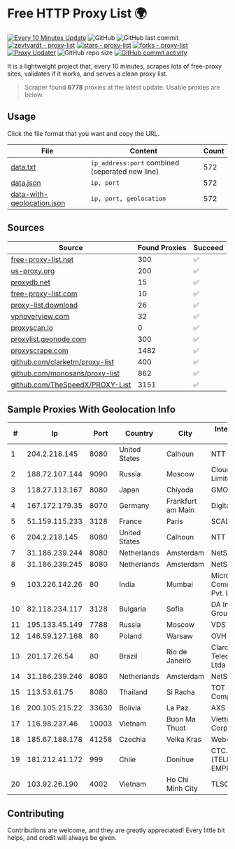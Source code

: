 
# Free HTTP Proxy List 🌍

[![Every 10 Minutes Update](https://github.com/mertguvencli/http-proxy-list/actions/workflows/main.yml/badge.svg?branch=main)](https://github.com/mertguvencli/http-proxy-list/actions/workflows/main.yml)
![GitHub](https://img.shields.io/github/license/mertguvencli/http-proxy-list)
![GitHub last commit](https://img.shields.io/github/last-commit/mertguvencli/http-proxy-list)
[![zevtyardt - proxy-list](https://img.shields.io/static/v1?label=zevtyardt&message=proxy-list&color=blue&logo=github)](https://github.com/zevtyardt/proxy-list "Go to GitHub repo")
[![stars - proxy-list](https://img.shields.io/github/stars/zevtyardt/proxy-list?style=social)](https://github.com/zevtyardt/proxy-list)
[![forks - proxy-list](https://img.shields.io/github/forks/zevtyardt/proxy-list?style=social)](https://github.com/zevtyardt/proxy-list)
[![Proxy Updater](https://github.com/zevtyardt/proxy-list/workflows/Proxy%20Updater/badge.svg)](https://github.com/zevtyardt/proxy-list/actions?query=workflow:"Proxy+Updater")
![GitHub repo size](https://img.shields.io/github/repo-size/zevtyardt/proxy-list)
[![GitHub commit activity](https://img.shields.io/github/commit-activity/m/zevtyardt/proxy-list?logo=commits)](https://github.com/zevtyardt/proxy-list/commits/main)

It is a lightweight project that, every 10 minutes, scrapes lots of free-proxy sites, validates if it works, and serves a clean proxy list.

> Scraper found **6778** proxies at the latest update. Usable proxies are below.

## Usage

Click the file format that you want and copy the URL.

|File|Content|Count|
|----|-------|-----|
|[data.txt](https://raw.githubusercontent.com/mertguvencli/http-proxy-list/main/proxy-list/data.txt)|`ip_address:port` combined (seperated new line)|572|
|[data.json](https://raw.githubusercontent.com/mertguvencli/http-proxy-list/main/proxy-list/data.json)|`ip, port`|572|
|[data-with-geolocation.json](https://raw.githubusercontent.com/mertguvencli/http-proxy-list/main/proxy-list/data-with-geolocation.json)|`ip, port, geolocation`|572|

## Sources

|Source|Found Proxies|Succeed|
|------|-------------|-------|
|[free-proxy-list.net](https://free-proxy-list.net)|300|✅|
|[us-proxy.org](https://www.us-proxy.org)|200|✅|
|[proxydb.net](http://proxydb.net)|15|✅|
|[free-proxy-list.com](https://free-proxy-list.com/?page=&port=&type%5B%5D=http&type%5B%5D=https&up_time=0&search=Search)|10|✅|
|[proxy-list.download](https://www.proxy-list.download/HTTP)|26|✅|
|[vpnoverview.com](https://vpnoverview.com/privacy/anonymous-browsing/free-proxy-servers)|32|✅|
|[proxyscan.io](https://www.proxyscan.io)|0|✅|
|[proxylist.geonode.com](https://proxylist.geonode.com/api/proxy-list?limit=300&page=1&sort_by=lastChecked&sort_type=desc&protocols=http,https)|300|✅|
|[proxyscrape.com](https://api.proxyscrape.com/v2/?request=displayproxies&protocol=http&timeout=10000&country=all&ssl=all&anonymity=all)|1482|✅|
|[github.com/clarketm/proxy-list](https://raw.githubusercontent.com/clarketm/proxy-list/master/proxy-list-raw.txt)|400|✅|
|[github.com/monosans/proxy-list](https://raw.githubusercontent.com/monosans/proxy-list/main/proxies/http.txt)|862|✅|
|[github.com/TheSpeedX/PROXY-List](https://raw.githubusercontent.com/TheSpeedX/PROXY-List/master/http.txt)|3151|✅|


## Sample Proxies With Geolocation Info

|#|Ip|Port|Country|City|Internet Service Provider|
|-|--|----|-------|----|-------------------------|
|1|204.2.218.145|8080|United States|Calhoun|NTT America, Inc.|
|2|188.72.107.144|9090|Russia|Moscow|Cloud technology Limited (Ltd.)|
|3|118.27.113.167|8080|Japan|Chiyoda|GMO Internet, Inc.|
|4|167.172.179.35|8070|Germany|Frankfurt am Main|DigitalOcean, LLC|
|5|51.159.115.233|3128|France|Paris|SCALEWAY|
|6|204.2.218.145|8080|United States|Calhoun|NTT America, Inc.|
|7|31.186.239.244|8080|Netherlands|Amsterdam|NetSkope Inc|
|8|31.186.239.245|8080|Netherlands|Amsterdam|NetSkope Inc|
|9|103.226.142.26|80|India|Mumbai|Microscan Communications Pvt. Ltd|
|10|82.118.234.117|3128|Bulgaria|Sofia|DA International Group Ltd.|
|11|195.133.45.149|7788|Russia|Moscow|VDS|
|12|146.59.127.168|80|Poland|Warsaw|OVH SAS|
|13|201.17.26.54|80|Brazil|Rio de Janeiro|Claro NXT Telecomunicacoes Ltda|
|14|31.186.239.246|8080|Netherlands|Amsterdam|NetSkope Inc|
|15|113.53.61.75|8080|Thailand|Si Racha|TOT Public Company Limited|
|16|200.105.215.22|33630|Bolivia|La Paz|AXS Bolivia S. A.|
|17|116.98.237.46|10003|Vietnam|Buon Ma Thuot|Viettel Corporation|
|18|185.67.188.178|41258|Czechia|Velka Kras|Web4Soft s.r.o.|
|19|181.212.41.172|999|Chile|Donihue|CTC. CORP S.A. (TELEFONICA EMPRESAS)|
|20|103.92.26.190|4002|Vietnam|Ho Chi Minh City|TLSOFT|



## Contributing

Contributions are welcome, and they are greatly appreciated! Every
little bit helps, and credit will always be given.

